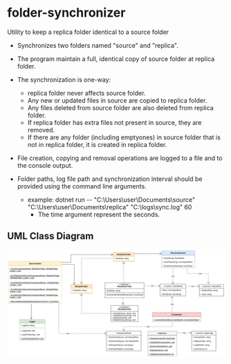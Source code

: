 # folder-synchronizer
Utility to keep a replica folder identical to a source folder

- Synchronizes two folders named "source" and "replica".

- The program maintain a full, identical copy of source folder at replica folder.

- The synchronization is one-way: 
    - replica folder never affects source folder.
    - Any new or updated files in source are copied to replica folder.
    - Any files deleted from source folder are also deleted from replica folder.
    - If replica folder has extra files not present in source, they are removed.
    - If there are any folder (including emptyones) in source folder that is not in replica folder, it is created in replica folder.

- File creation, copying and removal operations are logged to a file and to the console output.

- Folder paths, log file path and synchronization interval should be provided using the command line arguments.
    - example: dotnet run -- "C:\Users\user\Documents\source" "C:\Users\user\Documents\replica" "C:\logs\sync.log" 60
        - The time argument represent the seconds.

## UML Class Diagram
![alt text](image.png)